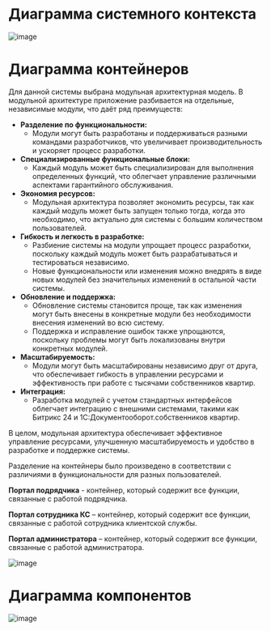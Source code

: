  # Диаграмма системного контекста
![image](https://github.com/MichelGL/SoftwareArchitecture/assets/86571342/930ae521-9c1f-490d-ba2d-db63b6fb2198)
# Диаграмма контейнеров
Для данной системы выбрана модульная архитектурная модель. В модульной архитектуре приложение разбивается на отдельные, независимые модули, что даёт ряд преимуществ:
- **Разделение по функциональности:**
    - Модули могут быть разработаны и поддерживаться разными командами разработчиков, что увеличивает производительность и ускоряет процесс разработки.
- **Специализированные функциональные блоки:**
    - Каждый модуль может быть специализирован для выполнения определенных функций, что облегчает управление различными аспектами гарантийного обслуживания.
- **Экономия ресурсов:**
    - Модульная архитектура позволяет экономить ресурсы, так как каждый модуль может быть запущен только тогда, когда это необходимо, что актуально для системы с большим количеством пользователей.
- **Гибкость и легкость в разработке:**
    - Разбиение системы на модули упрощает процесс разработки, поскольку каждый модуль может быть разрабатываться и тестироваться независимо.
    - Новые функциональности или изменения можно внедрять в виде новых модулей без значительных изменений в остальной части системы.
- **Обновление и поддержка:**
    - Обновление системы становится проще, так как изменения могут быть внесены в конкретные модули без необходимости внесения изменений во всю систему.
    - Поддержка и исправление ошибок также упрощаются, поскольку проблемы могут быть локализованы внутри конкретных модулей.
- **Масштабируемость:**
    - Модули могут быть масштабированы независимо друг от друга, что обеспечивает гибкость в управлении ресурсами и эффективность при работе с тысячами собственников квартир.
- **Интеграция:**
    - Разработка модулей с учетом стандартных интерфейсов облегчает интеграцию с внешними системами, такими как Битрикс 24 и 1С:Документооборот.собственников квартир.

В целом, модульная архитектура обеспечивает эффективное управление ресурсами, улучшенную масштабируемость и удобство в разработке и поддержке системы.


Разделение на контейнеры было произведено в соответствии с различиями в функциональности для разных пользователей.
 
**Портал подрядчика** - контейнер, который содержит все функции, связанные с работой подрядчика.

**Портал сотрудника КС** – контейнер, который содержит все функции, связанные с работой сотрудника клиентской службы.

**Портал администратора** – контейнер, который содержит все функции, связанные с работой администратора.

![image](https://github.com/MichelGL/SoftwareArchitecture/assets/86571342/f7330a7e-d6b5-4b4c-9d37-026fcc048a43)
# Диаграмма компонентов
![image](https://github.com/MichelGL/SoftwareArchitecture/assets/86571342/8267e1d1-f5c1-49d3-bfe7-17bc348651c0)
